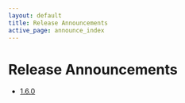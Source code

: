```yaml
---
layout: default
title: Release Announcements
active_page: announce_index
---
```


# Release Announcements <span class="glyphicon glyphicon-bullhorn"> </span>

* [1.6.0](1.6.0.html)
